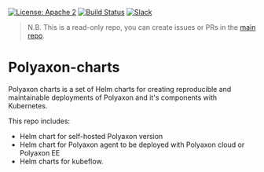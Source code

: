 [![License: Apache 2](https://img.shields.io/badge/License-apache2-green.svg)](LICENSE)
[![Build Status](https://travis-ci.org/polyaxon/polyaxon-charts.svg?branch=master)](https://travis-ci.org/polyaxon/polyaxon-charts)
[![Slack](https://img.shields.io/badge/chat-on%20slack-aadada.svg?logo=slack&longCache=true)](https://polyaxon.com/slack/)

> N.B. This is a read-only repo, you can create issues or PRs in the [main repo](https://github.com/polyaxon/polyaxon/issues). 

# Polyaxon-charts

Polyaxon charts is a set of Helm charts for creating reproducible and maintainable deployments of Polyaxon and it's components with Kubernetes.

This repo includes: 

 * Helm chart for self-hosted Polyaxon version
 * Helm chart for Polyaxon agent to be deployed with Polyaxon cloud or Polyaxon EE
 * Helm charts for kubeflow. 
